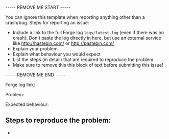 ----- REMOVE ME START -----

You can ignore this template when reporting anything other than a crash/bug.
Steps for reporting an issue:
- Include a link to the full Forge log `logs/latest.log` (even if there was no crash).
Don't paste the log directly in here, but use an external service like http://hastebin.com/ or http://pastebin.com/
- Explain your problem
- Explain what behaviour you would expect
- List the steps (in detail) that are required to reproduce the problem. 
- Make sure to remove this this block of text before submitting this issue!

----- REMOVE ME END -----
 
Forge log link:

Problem:

Expected behaviour:

Steps to reproduce the problem:
-
-
